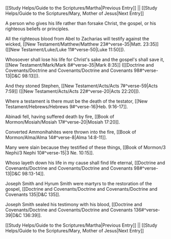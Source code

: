 [[Study Helps/Guide to the Scriptures/Martha|Previous Entry]]  ||  [[Study Helps/Guide to the Scriptures/Mary, Mother of Jesus|Next Entry]]

 A person who gives his life rather than forsake Christ, the gospel, or his righteous beliefs or principles.

 All the righteous blood from Abel to Zacharias will testify against the wicked, [[New Testament/Matthew/Matthew 23#^verse-35|Matt. 23:35]] ([[New Testament/Luke/Luke 11#^verse-50|Luke 11:50]]).

 Whosoever shall lose his life for Christ's sake and the gospel's shall save it, [[New Testament/Mark/Mark 8#^verse-35|Mark 8:35]] ([[Doctrine and Covenants/Doctrine and Covenants/Doctrine and Covenants 98#^verse-13|D&C 98:13]]).

 And they stoned Stephen, [[New Testament/Acts/Acts 7#^verse-59|Acts 7:59]] ([[New Testament/Acts/Acts 22#^verse-20|Acts 22:20]]).

 Where a testament is there must be the death of the testator, [[New Testament/Hebrews/Hebrews 9#^verse-16|Heb. 9:16-17]].

 Abinadi fell, having suffered death by fire, [[Book of Mormon/Mosiah/Mosiah 17#^verse-20|Mosiah 17:20]].

 Converted Ammonihahites were thrown into the fire, [[Book of Mormon/Alma/Alma 14#^verse-8|Alma 14:8-11]].

 Many were slain because they testified of these things, [[Book of Mormon/3 Nephi/3 Nephi 10#^verse-15|3 Ne. 10:15]].

 Whoso layeth down his life in my cause shall find life eternal, [[Doctrine and Covenants/Doctrine and Covenants/Doctrine and Covenants 98#^verse-13|D&C 98:13-14]].

 Joseph Smith and Hyrum Smith were martyrs to the restoration of the gospel, [[Doctrine and Covenants/Doctrine and Covenants/Doctrine and Covenants 135|D&C 135]].

 Joseph Smith sealed his testimony with his blood, [[Doctrine and Covenants/Doctrine and Covenants/Doctrine and Covenants 136#^verse-39|D&C 136:39]].

[[Study Helps/Guide to the Scriptures/Martha|Previous Entry]]  ||  [[Study Helps/Guide to the Scriptures/Mary, Mother of Jesus|Next Entry]]